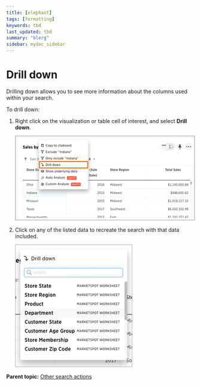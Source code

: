 ```yaml
---
title: [elephant]
tags: [formatting]
keywords: tbd
last_updated: tbd
summary: "blerg"
sidebar: mydoc_sidebar
---
```

# Drill down

Drilling down allows you to see more information about the columns used within your search.

To drill down:

1.   Right click on the visualization or table cell of interest, and select **Drill down**. 

     ![](../../images/drill_down.png "Drill down option") 

2.   Click on any of the listed data to recreate the search with that data included. 

     ![](../../images/drill_down_list.png "Drill down list") 


**Parent topic:** [Other search actions](../../pages/complex_searches/search_actions.html)

